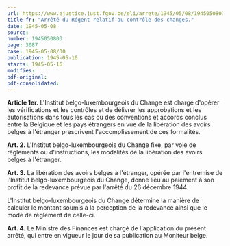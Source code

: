 ```yaml
---
url: https://www.ejustice.just.fgov.be/eli/arrete/1945/05/08/1945050803/justel
title-fr: "Arrêté du Régent relatif au contrôle des changes."
date: 1945-05-08
source:
number: 1945050803
page: 3087
case: 1945-05-08/30
publication: 1945-05-16
starts: 1945-05-16
modifies:
pdf-original:
pdf-consolidated:
---
```


**Article 1er.** L'Institut belgo-luxembourgeois du Change est chargé d'opérer les vérifications et les contrôles et de délivrer les approbations et les autorisations dans tous les cas où des conventions et accords conclus entre la Belgique et les pays étrangers en vue de la libération des avoirs belges à l'étranger prescrivent l'accomplissement de ces formalités.

**Art. 2.** L'Institut belgo-luxembourgeois du Change fixe, par voie de règlements ou d'instructions, les modalités de la libération des avoirs belges à l'étranger.

**Art. 3.** La libération des avoirs belges à l'étranger, opérée par l'entremise de l'Institut belgo-luxembourgeois du Change, donne lieu au paiement à son profit de la redevance prévue par l'arrêté du 26 décembre 1944.

L'Institut belgo-luxembourgeois du Change détermine la manière de calculer le montant soumis à la perception de la redevance ainsi que le mode de règlement de celle-ci.

**Art. 4.** Le Ministre des Finances est chargé de l'application du présent arrêté, qui entre en vigueur le jour de sa publication au Moniteur belge.
